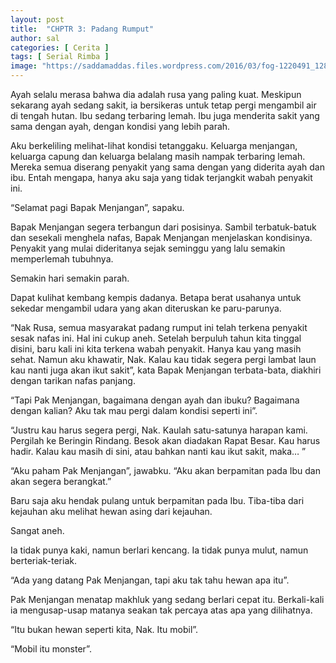 ```yaml
---
layout: post
title:  "CHPTR 3: Padang Rumput"
author: sal
categories: [ Cerita ]
tags: [ Serial Rimba ]
image: "https://saddamaddas.files.wordpress.com/2016/03/fog-1220491_1280.jpg?w=712"
---
```

Ayah selalu merasa bahwa dia adalah rusa yang paling kuat.  Meskipun sekarang ayah sedang sakit, ia bersikeras untuk tetap pergi mengambil air di tengah hutan. Ibu sedang terbaring lemah. Ibu juga menderita sakit yang sama dengan ayah,  dengan kondisi yang lebih parah.

Aku berkeliling melihat-lihat kondisi tetanggaku. Keluarga menjangan,  keluarga capung dan keluarga belalang masih nampak terbaring lemah. Mereka semua diserang penyakit yang sama dengan yang diderita ayah dan ibu. Entah mengapa, hanya aku saja yang tidak terjangkit wabah penyakit ini.

“Selamat pagi Bapak Menjangan”, sapaku.

Bapak Menjangan segera terbangun dari posisinya.  Sambil terbatuk-batuk dan sesekali menghela nafas,  Bapak Menjangan menjelaskan kondisinya. Penyakit yang mulai dideritanya sejak seminggu yang lalu semakin memperlemah tubuhnya.

Semakin hari semakin parah.

Dapat kulihat kembang kempis dadanya. Betapa berat usahanya untuk sekedar mengambil udara yang akan diteruskan ke paru-parunya.

“Nak Rusa,  semua masyarakat padang rumput ini telah terkena penyakit sesak nafas ini. Hal ini cukup aneh. Setelah berpuluh tahun kita tinggal disini,  baru kali ini kita terkena wabah penyakit. Hanya kau yang masih sehat. Namun aku khawatir, Nak. Kalau kau tidak segera pergi lambat laun kau nanti juga akan ikut sakit”, kata Bapak Menjangan terbata-bata,  diakhiri dengan tarikan nafas panjang.

“Tapi Pak Menjangan, bagaimana dengan ayah dan ibuku? Bagaimana dengan kalian? Aku tak mau pergi dalam kondisi seperti ini”.

“Justru kau harus segera pergi, Nak. Kaulah satu-satunya harapan kami. Pergilah ke Beringin Rindang. Besok akan diadakan Rapat Besar. Kau harus hadir. Kalau kau masih di sini,  atau bahkan nanti kau ikut sakit, maka… ”

“Aku paham Pak Menjangan”,  jawabku. “Aku akan berpamitan pada Ibu dan akan segera berangkat.”

Baru saja aku hendak pulang untuk berpamitan pada Ibu. Tiba-tiba dari kejauhan aku melihat hewan asing dari kejauhan.

Sangat aneh.

Ia tidak punya kaki,  namun berlari kencang. Ia tidak punya mulut,  namun berteriak-teriak.

“Ada yang datang Pak Menjangan, tapi aku tak tahu hewan apa itu”.

Pak Menjangan menatap makhluk yang sedang berlari cepat itu. Berkali-kali ia mengusap-usap matanya seakan tak percaya atas apa yang dilihatnya.

“Itu bukan hewan seperti kita,  Nak. Itu mobil”.

“Mobil itu monster”.
